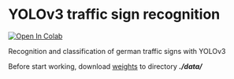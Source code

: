 # YOLOv3 traffic sign recognition
 
[![Open In Colab](https://colab.research.google.com/assets/colab-badge.svg)](https://colab.research.google.com/github/anastasiyaperk/blob/master/yolov3_ts_recognition/colab_gpu.ipynb)

Recognition and classification of german traffic signs with YOLOv3

Before start working, download [weights](https://drive.google.com/file/d/1CJPPsmh-21ZkWyTIhcm7n1Fe9edAffAh/view?usp=sharing) to directory ***./data/***
